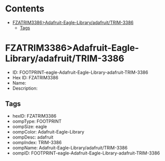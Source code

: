 



Contents
========

* [FZATRIM3386>Adafruit-Eagle-Library/adafruit/TRIM-3386](#fzatrim3386adafruit-eagle-libraryadafruittrim-3386)
	* [Tags](#tags)

# FZATRIM3386>Adafruit-Eagle-Library/adafruit/TRIM-3386

- ID: FOOTPRINT-eagle-Adafruit-Eagle-Library-adafruit-TRIM-3386
- Hex ID: FZATRIM3386
- Name: 
- Description: 

## Tags

- hexID: FZATRIM3386
- oompType: FOOTPRINT
- oompSize: eagle
- oompColor: Adafruit-Eagle-Library
- oompDesc: adafruit
- oompIndex: TRIM-3386
- oompName: Adafruit-Eagle-Library/adafruit/TRIM-3386
- oompID: FOOTPRINT-eagle-Adafruit-Eagle-Library-adafruit-TRIM-3386

